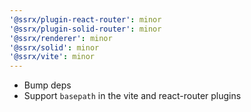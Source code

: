 ```yaml
---
'@ssrx/plugin-react-router': minor
'@ssrx/plugin-solid-router': minor
'@ssrx/renderer': minor
'@ssrx/solid': minor
'@ssrx/vite': minor
---
```


- Bump deps
- Support `basepath` in the vite and react-router plugins
